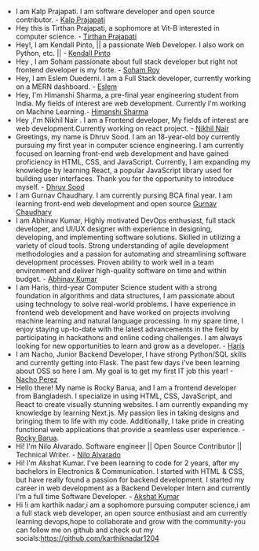 - I am Kalp Prajapati. I am software developer and open source contributor. - [Kalp Prajapati](https://github.com/munnokd)
- Hey this is Tirthan Prajapati, a sophomore at Vit-B interested in computer science. - [Tirthan Prajapati](https://github.com/tirthanprajapati)
- Hey!, I am Kendall Pinto, || a passionate Web Developer. I also work on Python, etc. || - [Kendall Pinto](https//github.com/KendallDoesCoding)
- Hey , I am Soham passionate about full stack developer but right not frontend developer is my forte. - [Soham Roy](https://github.com/SohamRoy-01)
- Hey, I am Eslem Ouederni. I am a Full Stack developer, currently working on a MERN dashboard. - [Eslem](https://github.com/EslemOuederni)
- Hey, I'm Himanshi Sharma, a pre-final year engineering student from India. My fields of interest are web development. Currently I'm working on Machine Learning.- [Himanshi Sharma](https://github.com/HIMANSHIKSHARMA)
- Hey ,I'm Nikhil Nair . I am a Frontend developer, My fields of interest are web development.Currently working on react project. - [Nikhil Nair](https://github.com/NIKHILNAIR21)
- Greetings, my name is Dhruv Sood. I am an 18-year-old boy currently pursuing my first year in computer science engineering. I am currently focused on learning front-end web development and have gained proficiency in HTML, CSS, and JavaScript. Currently, I am expanding my knowledge by learning React, a popular JavaScript library used for building user interfaces. Thank you for the opportunity to introduce myself. - [Dhruv Sood](https://github.com/Dhruv-Sood)
- I am Gurnav Chaudhary. I am currently pursing BCA final year. I am learning front-end web development and open source [Gurnav Chaudhary](https://github.com/Gurnav224)
- I am Abhinav Kumar, Highly motivated DevOps enthusiast, full stack developer, and UI/UX designer with experience in designing, developing, and implementing software solutions. Skilled in utilizing a variety of cloud tools. Strong understanding of agile development methodologies and a passion for automating and streamlining software development processes. Proven ability to work well in a team environment and deliver high-quality software on time and within budget. - [Abhinav Kumar](https://github.com/abhinav2712)
- I am Haris, third-year Computer Science student with a strong foundation in algorithms and data structures, I am passionate about using technology to solve real-world problems. I have experience in frontend web development and have worked on projects involving machine learning and natural language processing. In my spare time, I enjoy staying up-to-date with the latest advancements in the field by participating in hackathons and online coding challenges. I am always looking for new opportunities to learn and grow as a developer. - [Haris](https://github.com/harisdev-netizen)
- I am Nacho, Junior Backend Developer, I have strong Python/SQL skills and currently getting into Flask. The past few days i've been learning about OSS so here I am. My goal is to get my first IT job this year! - [Nacho Perez](https://github.com/naachoperez1)
- Hello there! My name is Rocky Barua, and I am a frontend developer from Bangladesh. I specialize in using HTML, CSS, JavaScript, and React to create visually stunning websites. I am currently expanding my knowledge by learning Next.js. My passion lies in taking designs and bringing them to life with my code. Additionally, I take pride in creating functional web applications that provide a seamless user experience. - [Rocky Barua](https://github.com/Drougnov).
- Hi! I'm Nilo Alvarado. Software engineer || Open Source Contributor || Technical Writer. - [Nilo Alvarado](github.com/nfa1)
- Hi! I'm Akshat Kumar. I've been learning to code for 2 years, after my bachelors in Electronics & Communication. I started with HTML & CSS, but have really found a passion for backend development. I started my career in web development as a Backend Developer Intern and currently I'm a full time Software Developer. - [Akshat Kumar](https://github.com/KyloRen04)
- Hi !i am karthik nadar,i am a sophomore pursuing computer science,i am a full stack web developer, an open source enthusiast and am currently learning devops,hope to collaborate and grow with the community-you can follow me on github and check out my socials:https://github.com/karthiknadar1204

